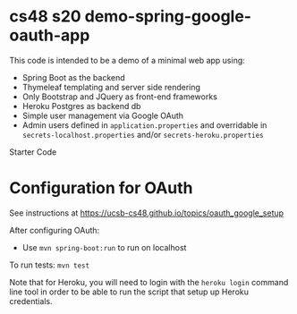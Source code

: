 # cs48 s20 demo-spring-google-oauth-app

This code is intended to be a demo of a minimal web app using:
* Spring Boot as the backend
* Thymeleaf templating and server side rendering
* Only Bootstrap and JQuery as front-end frameworks
* Heroku Postgres as backend db
* Simple user management via Google OAuth
* Admin users defined in `application.properties` and overridable in `secrets-localhost.properties`
  and/or `secrets-heroku.properties`

Starter Code

# Configuration for OAuth

See instructions at <https://ucsb-cs48.github.io/topics/oauth_google_setup>

After configuring OAuth:
* Use `mvn spring-boot:run` to run on localhost

To run tests: `mvn test`

Note that for Heroku, you will need to login with the `heroku login` command line tool
in order to be able to run the script that setup up Heroku credentials.



